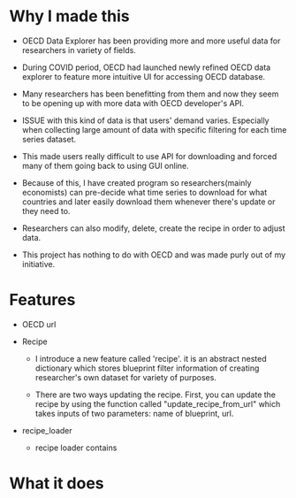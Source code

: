# Why I made this

- OECD Data Explorer has been providing more and more useful data for researchers in variety of fields.

- During COVID period, OECD had launched newly refined OECD data explorer to feature more intuitive UI for accessing OECD database.

- Many researchers has been benefitting from them and now they seem to be opening up with more data with OECD developer's API.

- ISSUE with this kind of data is that users' demand varies. Especially when collecting large amount of data with specific filtering for each time series dataset.

- This made users really difficult to use API for downloading and forced many of them going back to using GUI online.

- Because of this, I have created program so researchers(mainly economists) can pre-decide what time series to download for what countries and later easily download them whenever there's update or they need to.

- Researchers can also modify, delete, create the recipe in order to adjust data.

- This project has nothing to do with OECD and was made purly out of my initiative.


# Features

- OECD url

- Recipe

    - I introduce a new feature called 'recipe'. it is an abstract nested dictionary which stores blueprint filter information of creating researcher's own dataset for variety of purposes.

    - There are two ways updating the recipe. First, you can update the recipe by using the function called "update_recipe_from_url" which takes inputs of two parameters: name of blueprint, url.

- recipe_loader
    - recipe loader contains 

# What it does

# 